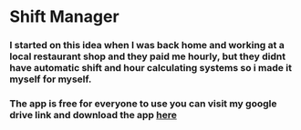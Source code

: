 # Shift Manager

### I started on this idea when I was back home and working at a local restaurant shop and they paid me hourly, but they didnt have automatic shift and hour calculating systems so i made it myself for myself.
### The app is free for everyone to use you can visit my google drive link and download the app <a href="[#](https://drive.google.com/drive/folders/125PdF6YDXAK0VngEOm20_TQGHY1-y7np)"> here</a>
